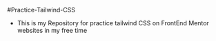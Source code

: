 #Practice-Tailwind-CSS
- This is my Repository for practice tailwind CSS on FrontEnd Mentor websites in my free time 

